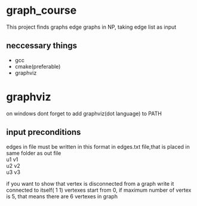 # graph_course
This project finds graphs edge graphs in NP, taking edge list as input
## neccessary things
* gcc
* cmake(preferable)
* graphviz
# graphviz
on windows dont forget to add graphviz(dot language) to PATH 
## input preconditions
edges in file must be written in this format in edges.txt file,that is placed in same folder as out file\
    u1 v1\
    u2 v2\
    u3 v3

if you want to show that vertex is disconnected from a graph write it connected to itself( 1 1)
vertexes start from 0, if maximum number of vertex is 5, that means there are 6 vertexes in graph
